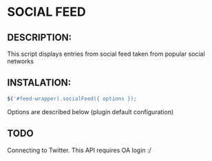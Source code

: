 # SOCIAL FEED

## DESCRIPTION:

This script displays entries from social feed taken from popular social networks

## INSTALATION:

```javascript
$('#feed-wrapper).socialFeed({ options });
```

Options are described below (plugin default configuration)

## TODO
Connecting to Twitter. This API requires OA login :/